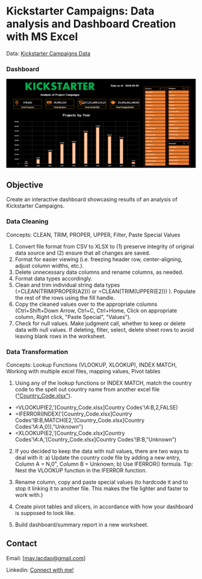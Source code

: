 # Kickstarter Campaigns: Data analysis and Dashboard Creation with MS Excel

Data: [Kickstarter Campaigns Data](data/Data_Kickstarter_Projects.csv)

### Dashboard

![alt text](images/analysis_dash_blackbg.png)


## Objective

Create an interactive dashboard showcasing results of an analysis of Kickstarter Campaigns.

### Data Cleaning

Concepts: CLEAN, TRIM, PROPER, UPPER, Filter, Paste Special Values

1. Convert file format from CSV to XLSX to (1) preserve integrity of original data source and (2) ensure that all changes are saved.
2. Format for easier viewing (i.e. freezing header row, center-aligning, adjust column widths, etc.).
3. Delete unnecessary data columns and rename columns, as needed.
4. Format data types accordingly.
5. Clean and trim individual string data types (=CLEAN(TRIM(PROPER(A2))) or =CLEAN(TRIM(UPPER(E2))) ). Populate the rest of the rows using the fill handle.
6. Copy the cleaned values over to the appropriate columns (Ctrl+Shift+Down Arrow, Ctrl+C, Ctrl+Home, Click on appropriate column, Right click, "Paste Special", "Values").
7. Check for null values. Make judgment call, whether to keep or delete data with null values. If deleting, filter, select, delete sheet rows to avoid leaving blank rows in the worksheet.

### Data Transformation

Concepts: Lookup Functions (VLOOKUP, XLOOKUP), INDEX MATCH, Working with multiple excel files, mapping values, Pivot tables

1. Using any of the lookup functions or INDEX MATCH, match the country code to the spelt out country name from another excel file (["Country_Code.xlsx"](analysis/Country_Code.xlsx)).

- =VLOOKUP(E2,'[Country_Code.xlsx]Country Codes'!$A:$B,2,FALSE)
- =IFERROR(INDEX('[Country_Code.xlsx]Country Codes'!$B:$B,MATCH(E2,'[Country_Code.xlsx]Country Codes'!$A:$A,0)),"Unknown")
- =XLOOKUP(E2,'[Country_Code.xlsx]Country Codes'!$A:$A,'[Country_Code.xlsx]Country Codes'!$B:$B,"Unknown")

2. If you decided to keep the data with null values, there are two ways to deal with it:
   a) Update the country code file by adding a new entry, Column A = N,0", Column B = Unknown;
   b) Use IFERROR() formula. Tip: Nest the VLOOKUP function in the IFERROR function.

3. Rename column, copy and paste special values (to hardcode it and to stop it linking it to another file. This makes the file lighter and faster to work with.)

4. Create pivot tables and slicers, in accordance with how your dashboard is supposed to look like.

5. Build dashboard/summary report in a new worksheet.


## Contact

Email: [may.lacdao@gmail.com]

Linkedin: [Connect with me!](https://www.linkedin.com/in/maylacdao/)
